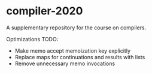 # compiler-2020
A supplementary repository for the course on compilers.

Optimizations TODO:
* Make memo accept memoization key explicitly
* Replace maps for continuations and results with lists
* Remove unnecessary memo invocations
